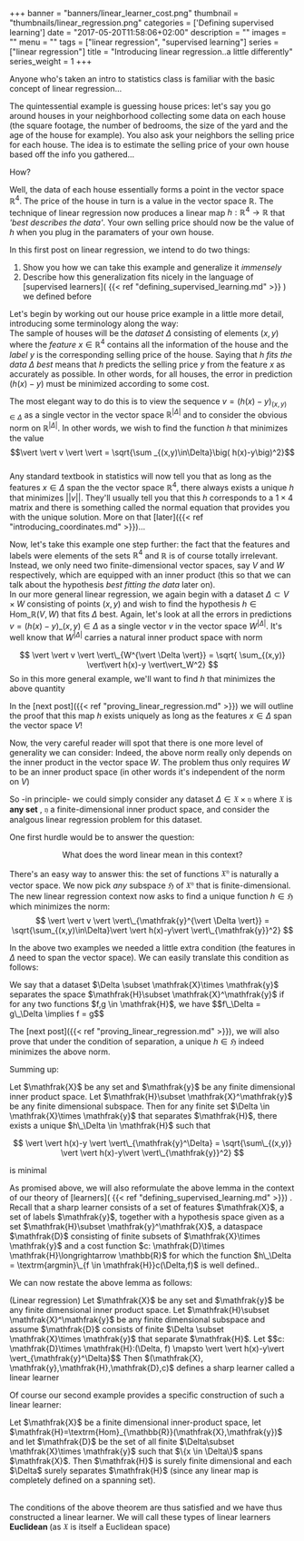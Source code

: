 +++
banner = "banners/linear_learner_cost.png"
thumbnail = "thumbnails/linear_regression.png"
categories = ['Defining supervised learning']
date = "2017-05-20T11:58:06+02:00"
description = ""
images = ""
menu = ""
tags = ["linear regression", "supervised learning"]
series = ["linear regression"]
title = "Introducing linear regression..a little differently"
series_weight = 1
+++

Anyone who's taken an intro to statistics class is familiar with the basic concept of linear regression...  

The quintessential example is guessing house prices: let's say you go around houses in your neighborhood collecting some data on each house (the square footage, the number of bedrooms, the size of the yard and the age of the house for example). You also ask your neighbors the selling price for each house. The idea is to estimate the selling price of your own house based off the info you gathered...  

How?  

Well, the data of each house essentially forms a point in the vector space $\mathbb{R}^4$. The price of the house in turn is a value in the vector space $\mathbb{R}$. The technique of linear regression now produces a linear map $h: \mathbb{R}^4\longrightarrow \mathbb{R}$ that _'best describes the data'_. Your own selling price should now be the value of $h$ when you plug in the paramaters of your own house.  

In this first post on linear regression, we intend to do two things:

1. Show you how we can take this example and generalize it _immensely_
2. Describe how this generalization fits nicely in the language of [supervised learners]( {{< ref "defining_supervised_learning.md" >}} ) we defined before


Let's begin by working out our house price example in a little more detail, introducing some terminology along the way:  
The sample of houses will be the _dataset_ $\Delta$ consisting of elements $(x,y)$ where the _feature_ $x \in \mathbb{R}^4$ contains all the information of the house and the _label_ $y$ is the corresponding selling price of the house. Saying that $h$ _fits the data $\Delta$ best_ means that $h$ predicts the selling price  $y$ from the feature $x$ as accurately as possible. In other words, for all houses, the error in prediction $\big(h(x)-y\big)$ must be minimized according to some cost.  

The most elegant way to do this is to view the sequence $v= \big(h(x)-y\big)_{(x,y)\in \Delta}$ as a single vector in the vector space $\mathbb{R}^{\vert \Delta \vert}$ and to consider the obvious norm on $\mathbb{R}^{\vert \Delta \vert}$. In other words, we wish to find the  function $h$ that minimizes  the value $$\vert \vert v \vert \vert = \sqrt{\sum _{(x,y)\in\Delta}\big( h(x)-y\big)^2}$$  
Any standard textbook in statistics will now tell you that as long as the features $x \in \Delta$ span the the vector space $\mathbb{R}^4$, there always exists a unique $h$ that minimizes $\vert \vert v\vert \vert$. They'll usually tell you that this $h$ corresponds to a $1\times 4$ matrix and there is something called the normal equation that provides you with the unique solution. More on that [later]({{< ref "introducing_coordinates.md" >}})...  

Now, let's take this example one step further: the fact that the features and labels were elements of the sets $\mathbb{R}^4$ and $\mathbb{R}$ is of course totally irrelevant. Instead, we only need two finite-dimensional vector spaces, say $V$ and $W$ respectively, which are equipped with an inner product (this so that we can talk about the hypothesis _best fitting the data_ later on).  
In our more general linear regression, we again begin with a dataset $\Delta \subset V \times W$ consisting of points $(x,y)$ and wish to find the hypothesis $h \in \text{Hom}\_{\mathbb{R}}(V,W)$ that fits $\Delta$ best. Again, let's look at all the errors in predictions $v= \big( h(x)-y\big)\_{(x,y)\in \Delta}$ as a single vector $v$ in the vector space $W^{\vert \Delta \vert}$. It's well know that $W^{\vert \Delta \vert}$  carries a natural inner product space with norm  

$$
\vert \vert v \vert \vert\_{W^{\vert \Delta \vert}} = \sqrt{ \sum_{(x,y)} \vert\vert h(x)-y \vert\vert_W^2}
$$
So in this more general example, we'll want to find $h$ that minimizes the above quantity  

In the [next post]({{< ref "proving_linear_regression.md" >}}) we will outline the proof that this map $h$ exists uniquely as long as the features $x \in \Delta$ span the vector space $V$!  

Now, the very careful reader will spot that there is one more level of generality we can consider: Indeed, the above norm really only depends on the inner product in the vector space $W$. The problem thus only requires $W$ to be an inner product space (in other words it's independent of the norm on $V$)  

So -in principle- we could simply consider any dataset $\Delta \in \mathfrak{X}\times \mathfrak{y}$ where $\mathfrak{X}$ is __any set__ , $\mathfrak{y}$ a finite-dimensional inner product space, and consider the analgous linear regression problem for this dataset.  

One first hurdle would be to answer the question:
<center>
What does the word linear mean in this context?
</center>

There's an easy way to answer this: the set of functions $\mathfrak{X}^\mathfrak{y}$ is naturally a vector space. We now pick _any_ subspace $\mathfrak{H}$ of $\mathfrak{X}^\mathfrak{y}$ that is finite-dimensional. 
The new linear regression context now asks to find a unique function $h \in \mathfrak{H}$ which minimizes the norm:
$$
\vert \vert v \vert \vert\_{\mathfrak{y}^{\vert \Delta \vert}} = \sqrt{\sum_{(x,y)\in\Delta}\vert \vert  h(x)-y\vert \vert\_{\mathfrak{y}}^2}
$$

In the above two examples we needed a little extra condition (the features in $\Delta$ need to span the vector space). We can easily translate this condition as follows:
<div class = 'definition'>
We say that a dataset $\Delta \subset \mathfrak{X}\times \mathfrak{y}$ separates the space $\mathfrak{H}\subset \mathfrak{X}^\mathfrak{y}$ if for any two functions $f,g \in \mathfrak{H}$, we have $$f\_\Delta = g\_\Delta \implies f = g$$
</div> 

The [next post]({{< ref "proving_linear_regression.md" >}}), we will also prove that under the condition of separation, a unique $h \in \mathfrak{H}$ indeed minimizes the above norm.  

Summing up: 
<div class = 'lemma'>
Let $\mathfrak{X}$ be any set and $\mathfrak{y}$ be any finite dimensional inner product space. Let $\mathfrak{H}\subset \mathfrak{X}^\mathfrak{y}$ be any finite dimensional subspace. Then for any finite set $\Delta \in \mathfrak{X}\times \mathfrak{y}$ that separates $\mathfrak{H}$, there exists  a unique $h\_\Delta \in \mathfrak{H}$ such that 

$$
\vert \vert h(x)-y \vert \vert\_{\mathfrak{y}^\Delta} = \sqrt{\sum\_{(x,y)} \vert \vert h(x)-y\vert \vert\_{\mathfrak{y}}^2}
$$

is minimal
</div>
As promised above, we will also reformulate the above lemma in the context of our theory of [learners]( {{< ref "defining_supervised_learning.md" >}})  .  
Recall that a sharp learner consists of a set of features $\mathfrak{X}$, a set of labels $\mathfrak{y}$, together with a hypothesis space given as a set $\mathfrak{H}\subset \mathfrak{y}^\mathfrak{X}$, a dataspace $\mathfrak{D}$ consisting of finite subsets of $\mathfrak{X}\times \mathfrak{y}$ and a cost function $c: \mathfrak{D}\times \mathfrak{H}\longrightarrow \mathbb{R}$ for which the function $h\_\Delta = \textrm{argmin}\_{f \in \mathfrak{H}}c(\Delta,f)$ is well defined..  

We can now restate the above lemma as follows:

<div class = 'theorem' >
(Linear regression)  
Let $\mathfrak{X}$ be any set and $\mathfrak{y}$ be any finite dimensional inner product space. Let $\mathfrak{H}\subset \mathfrak{X}^\mathfrak{y}$ be any finite dimensional subspace and assume $\mathfrak{D}$ consists of finite $\Delta \subset \mathfrak{X}\times \mathfrak{y}$ that separate $\mathfrak{H}$.  
Let 
$$c: \mathfrak{D}\times \mathfrak{H}:(\Delta, f) \mapsto \vert \vert h(x)-y\vert \vert_{\mathfrak{y}^\Delta}$$
Then $(\mathfrak{X}, \mathfrak{y},\mathfrak{H},\mathfrak{D},c)$ defines a sharp learner called a linear learner
</div>

Of course our second example provides a specific construction of such a linear learner:

<div class = 'example'>
Let $\mathfrak{X}$ be a finite dimensional inner-product space, let $\mathfrak{H}=\textrm{Hom}_{\mathbb{R}}(\mathfrak{X},\mathfrak{y})$ and let $\mathfrak{D}$ be the set of all finite $\Delta\subset \mathfrak{X}\times \mathfrak{y}$ such that $\{x \in \Delta\}$ spans $\mathfrak{X}$. Then $\mathfrak{H}$ is surely finite dimensional and each $\Delta$ surely separates $\mathfrak{H}$ (since any linear map is completely defined on a spanning set).<br><br>

The conditions of the above theorem are thus satisfied and we have thus constructed a linear learner. We will call these types of linear learners <b> Euclidean </b> (as $\mathfrak{X}$ is itself a Euclidean space) 
</div>
